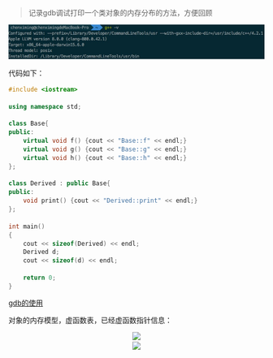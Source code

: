 > 记录gdb调试打印一个类对象的内存分布的方法，方便回顾

<div align="center"> <img src="../pic/g++-version.png"/> </div>

代码如下：

```c++
#include <iostream>

using namespace std;

class Base{
public:
    virtual void f() {cout << "Base::f" << endl;}
    virtual void g() {cout << "Base::g" << endl;}
    virtual void h() {cout << "Base::h" << endl;}
};

class Derived : public Base{
public:
    void print() {cout << "Derived::print" << endl;}
};

int main()
{
    cout << sizeof(Derived) << endl;
    Derived d;
    cout << sizeof(d) << endl;

    return 0;
}
```

[gdb的使用]()

对象的内存模型，虚函数表，已经虚函数指针信息：

<div align="center"> <img src="../pic/c++-mode-exp-1.png"/> </div>

<div align="center"> <img src="../pic/c++-mode-exp-1.png"/> </div>